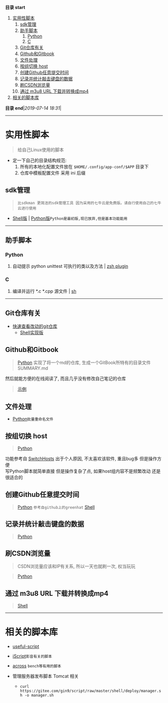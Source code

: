 **目录 start**
 
1. [实用性脚本](#实用性脚本)
    1. [sdk管理](#sdk管理)
    1. [助手脚本](#助手脚本)
        1. [Python](#python)
        1. [C](#c)
    1. [Git仓库有关](#git仓库有关)
    1. [Github和Gitbook](#github和gitbook)
    1. [文件处理](#文件处理)
    1. [按组切换 host](#按组切换-host)
    1. [创建Github任意提交时间](#创建github任意提交时间)
    1. [记录并统计敲击键盘的数据](#记录并统计敲击键盘的数据)
    1. [刷CSDN浏览量](#刷csdn浏览量)
    1. [通过 m3u8 URL 下载并转换成mp4](#通过-m3u8-url-下载并转换成mp4)
1. [相关的脚本库](#相关的脚本库)

**目录 end**|_2019-07-14 18:31_|
****************************************

# 实用性脚本
> 给自己Linux使用的脚本

- 定一下自己的目录结构规范:
  1. 所有的本地化配置文件放在 `$HOME/.config/app-conf/$APP` 目录下
  1. 仓库中模板配置文件 采用 ini 后缀

## sdk管理
> `比sdkman 更简洁的sdk管理工具 因为采用的七牛云是免费版。请自行使用自己的七牛云进行使用`

- [Shell版](/shell/sdk) | [Python版](/python/mythsdk/)`Python是最初版,现已放弃,但是基本功能能用` 

*********************************

## 助手脚本
### Python
1. 自动提示 python unittest 可执行的类以及方法 | [zsh plugin](/shell/assistant/py-unittest.plugin.zsh)

### C
1. 编译并运行 *.c *.cpp 源文件 | [sh](/shell/assistant/c_run.sh)

***********************

## Git仓库有关
- [快速查看改动的git仓库](/python/nouse/check_repos.py) 
  - [Shell实现版](/shell/check_by_aliases.sh)

## Github和Gitbook
> [Python](/python/create_tree.py) 实现了将一个md的仓库, 生成一个GitBook所特有的目录文件 SUMMARY.md

然后就能方便的在线阅读了, 而且几乎没有修改自己笔记的仓库

> [示例](https://github.com/Kuangcp/Memo)

## 文件处理
- [Python](/python/rename_image.py)`批量重命名文件`

## 按组切换 host
> [Python](/python/tool/switch-host-group/app.py)

功能参考自 [SwitchHosts](https://github.com/oldj/SwitchHosts) 出于个人原因, 不太喜欢该软件, 重且bug多 但是操作方便  
写Python脚本就简单直接 但是操作复杂了点, 如果host组内容不是频繁改动 还是很适合的  

## 创建Github任意提交时间
> [Python](/python/nouse/create_commit.py) `参考自github上的greenhat`
> [Shell](/shell/create_commit.sh)

## 记录并统计敲击键盘的数据
> [Python](/python/tool/key)

## 刷CSDN浏览量
> CSDN浏览量应该和IP有关系, 所以一天也就刷一次, 权当玩玩   

> [Python](/python/increase_readed.py)

## 通过 m3u8 URL 下载并转换成mp4
> [Shell](/shell/media/mergets.sh)

*********

# 相关的脚本库
- [useful-script](https://github.com/oldratlee/useful-scripts)
- [iScript](https://github.com/PeterDing/iScript)`影音有关的脚本`
- [across](https://github.com/teddysun/across) `bench等有用的脚本`

- 管理服务器发布脚本 Tomcat 相关
  -  `curl https://gitee.com/gin9/script/raw/master/shell/deploy/manager.sh -o manager.sh`

